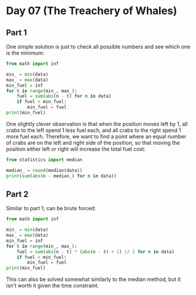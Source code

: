 # Day 07 (The Treachery of Whales)

## Part 1

One simple solution is just to check all possible numbers and see which one is the
minimum:

```py
from math import inf

min_ = min(data)
max_ = max(data)
min_fuel = inf
for t in range(min_, max_):
    fuel = sum(abs(n - t) for n in data)
    if fuel < min_fuel:
        min_fuel = fuel
print(min_fuel)
```

One slightly clever observation is that when the position moves left by 1, all crabs to
the left spend 1 less fuel each, and all crabs to the right spend 1 more fuel each.
Therefore, we want to find a point where an equal number of crabs are on the left and
right side of the position, so that moving the position either left or right will
increase the total fuel cost:

```py
from statistics import median

median_ = round(median(data))
print(sum(abs(n - median_) for n in data))
```

## Part 2

Similar to part 1; can be brute forced:

```py
from math import inf

min_ = min(data)
max_ = max(data)
min_fuel = inf
for t in range(min_, max_):
    fuel = sum(abs(n - t) * (abs(n - t) + 1) // 2 for n in data)
    if fuel < min_fuel:
        min_fuel = fuel
print(min_fuel)
```

This can also be solved somewhat similarly to the median method, but it isn't worth it
given the time constraint.
